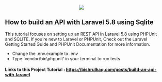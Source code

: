 <p align="center"><img src="https://laravel.com/assets/img/components/logo-laravel.svg"></p>

## How to build an API with Laravel 5.8 using Sqlite

This tutorial focuses on setting up an REST API in Laravel 5.8 using PHPUnit and SQLITE. If you’re new to Laravel or PHPUnit, Check out the Laravel Getting Started Guide and PHPUnit Documentation for more information.

- Change the .env.example to .env
- Type 'vendor\bin\phpunit' in your terminal to run tests

#### Links to this Project Tutorial : https://bishrulhaq.com/posts/build-an-api-with-laravel

